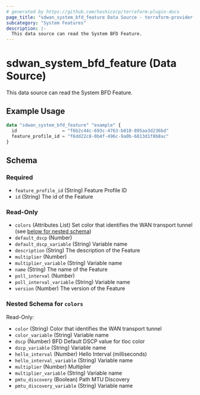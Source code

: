 ```yaml
---
# generated by https://github.com/hashicorp/terraform-plugin-docs
page_title: "sdwan_system_bfd_feature Data Source - terraform-provider-sdwan"
subcategory: "System Features"
description: |-
  This data source can read the System BFD Feature.
---
```


# sdwan_system_bfd_feature (Data Source)

This data source can read the System BFD Feature.

## Example Usage

```terraform
data "sdwan_system_bfd_feature" "example" {
  id                 = "f6b2c44c-693c-4763-b010-895aa3d236bd"
  feature_profile_id = "f6dd22c8-0b4f-496c-9a0b-6813d1f8b8ac"
}
```

<!-- schema generated by tfplugindocs -->
## Schema

### Required

- `feature_profile_id` (String) Feature Profile ID
- `id` (String) The id of the Feature

### Read-Only

- `colors` (Attributes List) Set color that identifies the WAN transport tunnel (see [below for nested schema](#nestedatt--colors))
- `default_dscp` (Number)
- `default_dscp_variable` (String) Variable name
- `description` (String) The description of the Feature
- `multiplier` (Number)
- `multiplier_variable` (String) Variable name
- `name` (String) The name of the Feature
- `poll_interval` (Number)
- `poll_interval_variable` (String) Variable name
- `version` (Number) The version of the Feature

<a id="nestedatt--colors"></a>
### Nested Schema for `colors`

Read-Only:

- `color` (String) Color that identifies the WAN transport tunnel
- `color_variable` (String) Variable name
- `dscp` (Number) BFD Default DSCP value for tloc color
- `dscp_variable` (String) Variable name
- `hello_interval` (Number) Hello Interval (milliseconds)
- `hello_interval_variable` (String) Variable name
- `multiplier` (Number) Multiplier
- `multiplier_variable` (String) Variable name
- `pmtu_discovery` (Boolean) Path MTU Discovery
- `pmtu_discovery_variable` (String) Variable name
